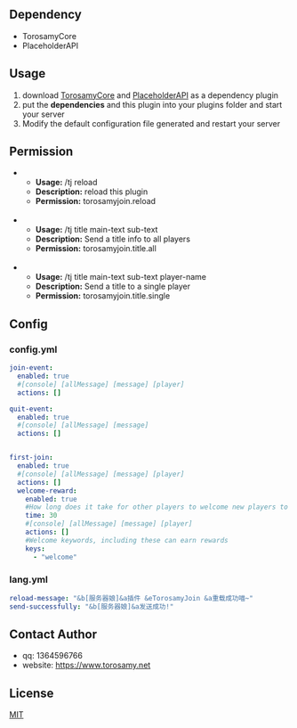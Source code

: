 ## Dependency
- TorosamyCore
- PlaceholderAPI
## Usage
1. download [TorosamyCore](https://github.com/ToroSamy/TorosamyCore) and [PlaceholderAPI](https://www.spigotmc.org/resources/placeholderapi.6245/) as a dependency plugin
2. put the **dependencies** and this plugin into your plugins folder and start your server
3. Modify the default configuration file generated and restart your server
## Permission
- - **Usage:** /tj reload
  - **Description:** reload this plugin
  - **Permission:** torosamyjoin.reload
  <br>
- - **Usage:** /tj title main-text sub-text
  - **Description:** Send a title info to all players
  - **Permission:** torosamyjoin.title.all
  <br>
- - **Usage:** /tj title main-text sub-text player-name
  - **Description:** Send a title to a single player
  - **Permission:** torosamyjoin.title.single
## Config

### config.yml
```yml
join-event:
  enabled: true
  #[console] [allMessage] [message] [player]
  actions: []

quit-event:
  enabled: true
  #[console] [allMessage] [message]
  actions: []


first-join:
  enabled: true
  #[console] [allMessage] [message] [player]
  actions: []
  welcome-reward:
    enabled: true
    #How long does it take for other players to welcome new players to the server in order to receive rewards
    time: 30
    #[console] [allMessage] [message] [player]
    actions: []
    #Welcome keywords, including these can earn rewards
    keys:
      - "welcome"
```
### lang.yml
```yml
reload-message: "&b[服务器娘]&a插件 &eTorosamyJoin &a重载成功喵~"
send-successfully: "&b[服务器娘]&a发送成功!"
```

## Contact Author

- qq: 1364596766
- website: https://www.torosamy.net

## License

[MIT](./LICENSE)
